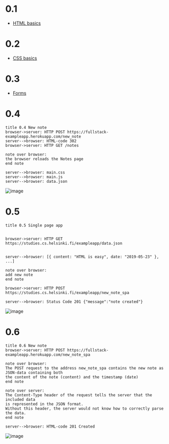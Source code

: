 
# 0.1
* [HTML basics](https://developer.mozilla.org/en-US/docs/Learn/Getting_started_with_the_web/HTML_basics)

# 0.2
* [CSS basics](https://developer.mozilla.org/en-US/docs/Learn/Getting_started_with_the_web/CSS_basics)

# 0.3
* [Forms](https://developer.mozilla.org/en-US/docs/Learn/Forms/Your_first_form)

# 0.4

```
title 0.4 New note
browser->server: HTTP POST https://fullstack-exampleapp.herokuapp.com/new_note
server-->browser: HTML-code 302
browser->server: HTTP GET /notes

note over browser:
the browser reloads the Notes page
end note

server-->browser: main.css
server-->browser: main.js
server-->browser: data.json
```

![image](https://user-images.githubusercontent.com/63563271/168426669-adb0b671-8689-4a06-b1b1-0f43833a0b46.png)

# 0.5

```
title 0.5 Single page app


browser->server: HTTP GET https://studies.cs.helsinki.fi/exampleapp/data.json


server-->browser: [{ content: "HTML is easy", date: "2019-05-23" }, ...]

note over browser:
add new note
end note

browser->server: HTTP POST https://studies.cs.helsinki.fi/exampleapp/new_note_spa

server-->browser: Status Code 201 {"message":"note created"}
```

![image](https://user-images.githubusercontent.com/63563271/172189305-3d022b15-5f27-4682-8c7c-4b9aad9d5a49.png)


# 0.6

```
title 0.6 New note
browser->server: HTTP POST https://fullstack-exampleapp.herokuapp.com/new_note_spa

note over browser:
The POST request to the address new_note_spa contains the new note as JSON-data containing both
the content of the note (content) and the timestamp (date)
end note

note over server:
The Content-Type header of the request tells the server that the included data
is represented in the JSON format.
Without this header, the server would not know how to correctly parse the data.
end note

server-->browser: HTML-code 201 Created
```

![image](https://user-images.githubusercontent.com/63563271/168428290-599aa11b-d248-478f-a109-d849ea2987c2.png)
